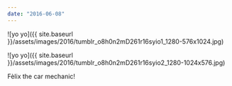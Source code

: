 ```yaml
---
date: "2016-06-08"
---
```


![yo yo]({{ site.baseurl }}/assets/images/2016/tumblr_o8h0n2mD261r16syio1_1280-576x1024.jpg)

![yo yo]({{ site.baseurl }}/assets/images/2016/tumblr_o8h0n2mD261r16syio2_1280-1024x576.jpg)

Fèlix the car mechanic!
